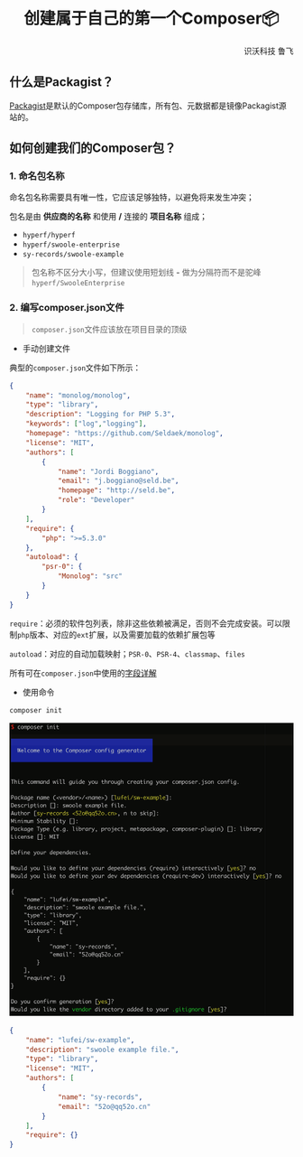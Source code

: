 <h1 align="center">创建属于自己的第一个Composer📦</h1>
<p align="right">识沃科技 鲁飞</p>

## 什么是Packagist？
[Packagist](https://packagist.org/)是默认的Composer包存储库，所有包、元数据都是镜像Packagist源站的。

## 如何创建我们的Composer包？

### 1. 命名包名称

命名包名称需要具有唯一性，它应该足够独特，以避免将来发生冲突；

包名是由 **供应商的名称** 和使用 **/** 连接的 **项目名称** 组成；

* `hyperf/hyperf`
* `hyperf/swoole-enterprise`
* `sy-records/swoole-example`

> 包名称不区分大小写，但建议使用短划线 **-** 做为分隔符而不是驼峰`hyperf/SwooleEnterprise`

### 2. 编写composer.json文件

> `composer.json`文件应该放在项目目录的顶级

* 手动创建文件

典型的`composer.json`文件如下所示：
```json
{
    "name": "monolog/monolog",
    "type": "library",
    "description": "Logging for PHP 5.3",
    "keywords": ["log","logging"],
    "homepage": "https://github.com/Seldaek/monolog",
    "license": "MIT",
    "authors": [
        {
            "name": "Jordi Boggiano",
            "email": "j.boggiano@seld.be",
            "homepage": "http://seld.be",
            "role": "Developer"
        }
    ],
    "require": {
        "php": ">=5.3.0"
    },
    "autoload": {
        "psr-0": {
            "Monolog": "src"
        }
    }
}
```

`require`：必须的软件包列表，除非这些依赖被满足，否则不会完成安装。可以限制`php`版本、对应的`ext`扩展，以及需要加载的依赖扩展包等

`autoload`：对应的自动加载映射；`PSR-0`、`PSR-4`、`classmap`、`files`

所有可在`composer.json`中使用的[字段详解](https://docs.phpcomposer.com/04-schema.html)

* 使用命令

```bash
composer init
```

![使用composer init命令](../images/composer-init.png)

```json
{
    "name": "lufei/sw-example",
    "description": "swoole example file.",
    "type": "library",
    "license": "MIT",
    "authors": [
        {
            "name": "sy-records",
            "email": "52o@qq52o.cn"
        }
    ],
    "require": {}
}
```